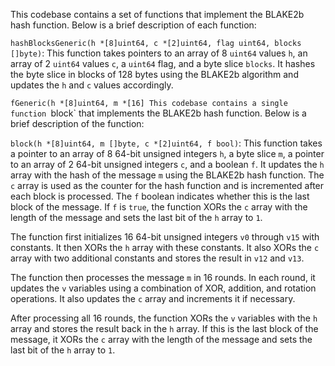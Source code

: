 This codebase contains a set of functions that implement the BLAKE2b hash function. Below is a brief description of each function:

`hashBlocksGeneric(h *[8]uint64, c *[2]uint64, flag uint64, blocks []byte)`: This function takes pointers to an array of 8 `uint64` values `h`, an array of 2 `uint64` values `c`, a `uint64` flag, and a byte slice `blocks`. It hashes the byte slice in blocks of 128 bytes using the BLAKE2b algorithm and updates the `h` and `c` values accordingly.

`fGeneric(h *[8]uint64, m *[16] This codebase contains a single function `block` that implements the BLAKE2b hash function. Below is a brief description of the function:

`block(h *[8]uint64, m []byte, c *[2]uint64, f bool)`: This function takes a pointer to an array of 8 64-bit unsigned integers `h`, a byte slice `m`, a pointer to an array of 2 64-bit unsigned integers `c`, and a boolean `f`. It updates the `h` array with the hash of the message `m` using the BLAKE2b hash function. The `c` array is used as the counter for the hash function and is incremented after each block is processed. The `f` boolean indicates whether this is the last block of the message. If `f` is `true`, the function XORs the `c` array with the length of the message and sets the last bit of the `h` array to `1`.

The function first initializes 16 64-bit unsigned integers `v0` through `v15` with constants. It then XORs the `h` array with these constants. It also XORs the `c` array with two additional constants and stores the result in `v12` and `v13`.

The function then processes the message `m` in 16 rounds. In each round, it updates the `v` variables using a combination of XOR, addition, and rotation operations. It also updates the `c` array and increments it if necessary.

After processing all 16 rounds, the function XORs the `v` variables with the `h` array and stores the result back in the `h` array. If this is the last block of the message, it XORs the `c` array with the length of the message and sets the last bit of the `h` array to `1`.